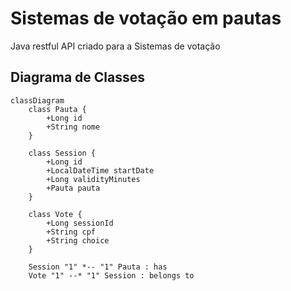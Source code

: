 # Sistemas de votação em pautas
Java restful API criado para a Sistemas de votação
## Diagrama de Classes


```mermaid
classDiagram
    class Pauta {
        +Long id
        +String nome
    }

    class Session {
        +Long id
        +LocalDateTime startDate
        +Long validityMinutes
        +Pauta pauta
    }

    class Vote {
        +Long sessionId
        +String cpf
        +String choice
    }

    Session "1" *-- "1" Pauta : has
    Vote "1" --* "1" Session : belongs to
```

